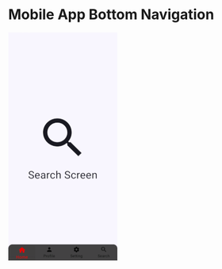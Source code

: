 <h1>Mobile App Bottom Navigation</h1>
    <img src="https://github.com/Amjid-Shahzad/Bottom-Navigation-Bar/blob/main/Read%20Me%20Files/AppNavigation.gif" alt="Bottom Navigation" width  = "220" height = "460">

